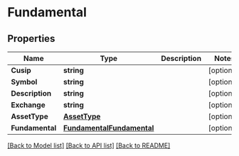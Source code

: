 # Fundamental

## Properties

Name | Type | Description | Notes
------------ | ------------- | ------------- | -------------
**Cusip** | **string** |  | [optional] 
**Symbol** | **string** |  | [optional] 
**Description** | **string** |  | [optional] 
**Exchange** | **string** |  | [optional] 
**AssetType** | [**AssetType**](AssetType.md) |  | [optional] 
**Fundamental** | [**FundamentalFundamental**](Fundamental_fundamental.md) |  | [optional] 

[[Back to Model list]](../README.md#documentation-for-models) [[Back to API list]](../README.md#documentation-for-api-endpoints) [[Back to README]](../README.md)


